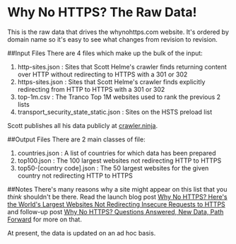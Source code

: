 # Why No HTTPS? The Raw Data!
This is the raw data that drives the whynohttps.com website. It's ordered by domain name so it's easy to see what changes from revision to revision.

##Input Files
There are 4 files which make up the bulk of the input:

1. http-sites.json : Sites that Scott Helme's crawler finds returning content over HTTP without redirecting to HTTPS with a 301 or 302
2. https-sites.json : Sites that Scott Helme's crawler finds explicitly redirecting from HTTP to HTTPS with a 301 or 302
3. top-1m.csv : The Tranco Top 1M websites used to rank the previous 2 lists
4. transport_security_state_static.json : Sites on the HSTS preload list

Scott publishes all his data publicly at [crawler.ninja](https://crawler.ninja/files/json/).

##Output Files
There are 2 main classes of file:

1. countries.json : A list of countries for which data has been prepared
2. top100.json : The 100 largest websites not redirecting HTTP to HTTPS
3. top50-[country code].json : The 50 largest websites for the given country not redirecting HTTP to HTTPS

##Notes
There's many reasons why a site might appear on this list that you *think* shouldn't be there. Read the launch blog post [Why No HTTPS? Here's the World's Largest Websites Not Redirecting Insecure Requests to HTTPS](https://www.troyhunt.com/why-no-https-heres-the-worlds-largest-websites-not-redirecting-insecure-requests/) and follow-up post [Why No HTTPS? Questions Answered, New Data, Path Forward](https://www.troyhunt.com/why-no-https-questions-answered-new-data-path-forward/) for more on that.

At present, the data is updated on an ad hoc basis.
